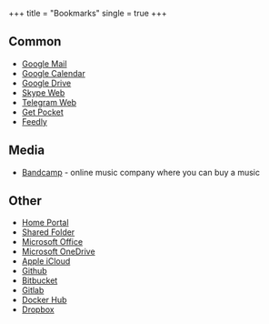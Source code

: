 +++
title = "Bookmarks"
single = true
+++

## Common
* [Google Mail](https://mail.google.com/)
* [Google Calendar](https://calendar.google.com/)
* [Google Drive](https://drive.google.com/)
* [Skype Web](https://web.skype.com/)
* [Telegram Web](https://telegram.org/dl/webogram)
* [Get Pocket](https://getpocket.com/)
* [Feedly](https://feedly.com/)

## Media
* [Bandcamp](https://bandcamp.com/) - online music company where you can buy a music

## Other
* [Home Portal](https://sites.google.com/view/homeportal)
* [Shared Folder](https://drive.google.com/drive/folders/1wdD9ItFM136tv2ZncRitmG7F0ovs36IK)
* [Microsoft Office](https://www.office.com/)
* [Microsoft OneDrive](https://onedrive.live.com/)
* [Apple iCloud](https://icloud.com/)
* [Github](https://github.com/)
* [Bitbucket](https://bitbucket.com/)
* [Gitlab](https://gitlab.com/)
* [Docker Hub](https://hub.docker.com/)
* [Dropbox](https://dropbox.com/)
